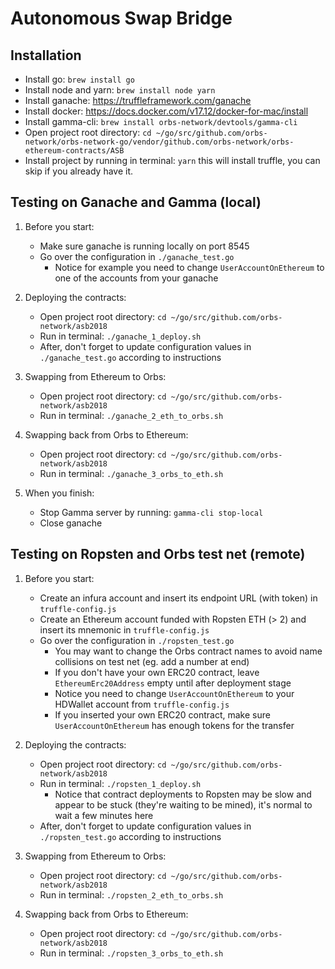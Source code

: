 # Autonomous Swap Bridge

## Installation

* Install go: `brew install go`
* Install node and yarn: `brew install node yarn`
* Install ganache: https://truffleframework.com/ganache
* Install docker: https://docs.docker.com/v17.12/docker-for-mac/install
* Install gamma-cli: `brew install orbs-network/devtools/gamma-cli`
* Open project root directory: `cd ~/go/src/github.com/orbs-network/orbs-network-go/vendor/github.com/orbs-network/orbs-ethereum-contracts/ASB`
* Install project by running in terminal: `yarn` this will install truffle, you can skip if you already have it.

## Testing on Ganache and Gamma (local)

1. Before you start:
    * Make sure ganache is running locally on port 8545
    * Go over the configuration in `./ganache_test.go`
      * Notice for example you need to change `UserAccountOnEthereum` to one of the accounts from your ganache

2. Deploying the contracts:
    * Open project root directory: `cd ~/go/src/github.com/orbs-network/asb2018`
    * Run in terminal: `./ganache_1_deploy.sh`
    * After, don't forget to update configuration values in `./ganache_test.go` according to instructions

3. Swapping from Ethereum to Orbs:
    * Open project root directory: `cd ~/go/src/github.com/orbs-network/asb2018`
    * Run in terminal: `./ganache_2_eth_to_orbs.sh`

4. Swapping back from Orbs to Ethereum:
    * Open project root directory: `cd ~/go/src/github.com/orbs-network/asb2018`
    * Run in terminal: `./ganache_3_orbs_to_eth.sh`
    
5. When you finish:
    * Stop Gamma server by running: `gamma-cli stop-local`
    * Close ganache

## Testing on Ropsten and Orbs test net (remote)

1. Before you start:
    * Create an infura account and insert its endpoint URL (with token) in `truffle-config.js` 
    * Create an Ethereum account funded with Ropsten ETH (> 2) and insert its mnemonic in `truffle-config.js`
    * Go over the configuration in `./ropsten_test.go`
      * You may want to change the Orbs contract names to avoid name collisions on test net (eg. add a number at end)
      * If you don't have your own ERC20 contract, leave `EthereumErc20Address` empty until after deployment stage
      * Notice you need to change `UserAccountOnEthereum` to your HDWallet account from `truffle-config.js`
      * If you inserted your own ERC20 contract, make sure `UserAccountOnEthereum` has enough tokens for the transfer

2. Deploying the contracts:
    * Open project root directory: `cd ~/go/src/github.com/orbs-network/asb2018`
    * Run in terminal: `./ropsten_1_deploy.sh`
      * Notice that contract deployments to Ropsten may be slow and appear to be stuck (they're waiting to be mined), it's normal to wait a few minutes here 
    * After, don't forget to update configuration values in `./ropsten_test.go` according to instructions

3. Swapping from Ethereum to Orbs:
    * Open project root directory: `cd ~/go/src/github.com/orbs-network/asb2018`
    * Run in terminal: `./ropsten_2_eth_to_orbs.sh`

4. Swapping back from Orbs to Ethereum:
    * Open project root directory: `cd ~/go/src/github.com/orbs-network/asb2018`
    * Run in terminal: `./ropsten_3_orbs_to_eth.sh`
